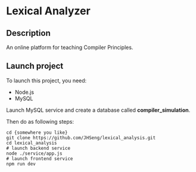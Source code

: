 # Lexical Analyzer
## Description
An online platform for teaching Compiler Principles.
## Launch project
To launch this project, you need:
- Node.js
- MySQL

Launch MySQL service and create a database called **compiler_simulation**. 

Then do as following steps:
```
cd {somewhere you like}
git clone https://github.com/JHSeng/lexical_analysis.git
cd lexical_analysis
# launch backend service
node ./service/app.js
# launch frontend service
npm run dev
```